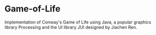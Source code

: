 # Game-of-Life
Implementation of Conway's Game of Life using Java, a popular graphics library Processing and the UI library JUI designed by Jiachen Ren.
